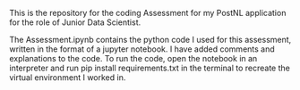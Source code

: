 This is the repository for the coding Assessment for my PostNL application for the role of Junior Data Scientist.

The Assessment.ipynb contains the python code I used for this assessment, written in the format of a jupyter notebook. I have added comments and explanations to the code. To run the code, open the notebook in an interpreter and run pip install requirements.txt in the terminal to recreate the virtual environment I worked in.